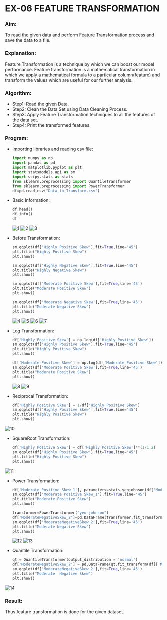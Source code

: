 # EX-06 FEATURE TRANSFORMATION
### Aim:
To read the given data and perform Feature Transformation process and save the data to a file.
### Explanation:
Feature Transformation is a technique by which we can boost our model performance. Feature transformation is a mathematical transformation in which we apply a mathematical formula to a particular column(feature) and transform the values which are useful for our further analysis.
### Algorithm:
- Step1: Read the given Data.
- Step2: Clean the Data Set using Data Cleaning Process.
- Step3: Apply Feature Transformation techniques to all the features of the data set.
- Step4: Print the transformed features.
### Program:

- Importing libraries and reading csv file:
  ```Python
  import numpy as np
  import pandas as pd
  import matplotlib.pyplot as plt
  import statsmodels.api as sm
  import scipy.stats as stats
  from sklearn.preprocessing import QuantileTransformer
  from sklearn.preprocessing import PowerTransformer
  df=pd.read_csv("Data_to_Transform.csv")
  ```
- Basic Information:
  ```Python
  df.head()
  df.info()
  df
  ```
  ![1](https://github.com/Aakash0407/ODD2023-Datascience-Ex06/assets/118799103/8174e1f4-d724-436b-8f33-0fa20413cddc)
  ![2](https://github.com/Aakash0407/ODD2023-Datascience-Ex06/assets/118799103/a0687a96-21ff-44e2-a19a-a2aaf7d6753d)
  ![3](https://github.com/Aakash0407/ODD2023-Datascience-Ex06/assets/118799103/132a6dd0-f447-4907-b2b9-7f342e3a8ca4)

- Before Transformation:
  ```Python
  sm.qqplot(df['Highly Positive Skew'],fit=True,line='45')
  plt.title("Highly Positive Skew")
  plt.show()

  sm.qqplot(df['Highly Negative Skew'],fit=True,line='45')
  plt.title("Highly Negative Skew")
  plt.show()

  sm.qqplot(df['Moderate Positive Skew'],fit=True,line='45')
  plt.title("Moderate Positive Skew")
  plt.show()

  sm.qqplot(df['Moderate Negative Skew'],fit=True,line='45')
  plt.title("Moderate Negative Skew")
  plt.show()
  ```
  ![4](https://github.com/Aakash0407/ODD2023-Datascience-Ex06/assets/118799103/eac11f2a-51cd-4eb0-a348-757a01b48102)
  ![5](https://github.com/Aakash0407/ODD2023-Datascience-Ex06/assets/118799103/63728e2c-5c24-49f5-9865-014c1335304d)
  ![6](https://github.com/Aakash0407/ODD2023-Datascience-Ex06/assets/118799103/53cdbe49-62be-4158-96f8-cf7d3f1f94ea)
  ![7](https://github.com/Aakash0407/ODD2023-Datascience-Ex06/assets/118799103/1f2338b7-8976-4a38-a2fe-a76f99b4ff0b)

- Log Transformation:
  ```Python
  df['Highly Positive Skew'] = np.log(df['Highly Positive Skew'])
  sm.qqplot(df['Highly Positive Skew'],fit=True,line='45')
  plt.title("Highly Positive Skew")
  plt.show()
  
  df['Moderate Positive Skew'] = np.log(df['Moderate Positive Skew'])
  sm.qqplot(df['Moderate Positive Skew'],fit=True,line='45')
  plt.title("Moderate Positive Skew")
  plt.show()
  ```
  ![8](https://github.com/Aakash0407/ODD2023-Datascience-Ex06/assets/118799103/567a14c2-975d-4022-ae7e-48e9643d67b8)
  ![9](https://github.com/Aakash0407/ODD2023-Datascience-Ex06/assets/118799103/91cb3661-adb6-4726-901a-9453db9ec65c)

- Reciprocal Transformation:
  ```Python
  df['Highly Positive Skew'] = 1/df['Highly Positive Skew']
  sm.qqplot(df['Highly Positive Skew'],fit=True,line='45')
  plt.title("Highly Positive Skew")
  plt.show()
  ```
 ![10](https://github.com/Aakash0407/ODD2023-Datascience-Ex06/assets/118799103/5e40b4fc-cd70-435b-ab0f-55a6df660225)

- SquareRoot Transformation:
  ```Python
  df['Highly Positive Skew'] = df['Highly Positive Skew']**(1/1.2)
  sm.qqplot(df['Highly Positive Skew'],fit=True,line='45')
  plt.title("Highly Positive Skew")
  plt.show()
  ```
![11](https://github.com/Aakash0407/ODD2023-Datascience-Ex06/assets/118799103/9adbe3af-b0b8-41e7-880f-a29fb963951f)

- Power Transformation:
  ```Python
  df['Moderate Positive Skew_1'], parameters=stats.yeojohnson(df['Moderate Positive Skew'])
  sm.qqplot(df['Moderate Positive Skew_1'],fit=True,line='45')
  plt.title("Moderate Positive Skew")
  plt.show()

  transformer=PowerTransformer("yeo-johnson")
  df['ModerateNegativeSkew_2']=pd.DataFrame(transformer.fit_transform(df[['Moderate Negative Skew']]))
  sm.qqplot(df['ModerateNegativeSkew_2'],fit=True,line='45')
  plt.title("Moderate Negative Skew")
  plt.show()
  ```
  ![12](https://github.com/Aakash0407/ODD2023-Datascience-Ex06/assets/118799103/1fc1a6f8-9403-496d-bdb4-6ec5e24d250e)
![13](https://github.com/Aakash0407/ODD2023-Datascience-Ex06/assets/118799103/fdde097f-af98-4bfa-bcc7-1f33b5672a6e)


  
- Quantile Transformation:
  ```Python
  qt = QuantileTransformer(output_distribution = 'normal')
  df['ModerateNegativeSkew_2'] = pd.DataFrame(qt.fit_transform(df[['Moderate Negative Skew']]))
  sm.qqplot(df['ModerateNegativeSkew_2'],fit=True,line='45')
  plt.title("Moderate  Negative Skew")
  plt.show()
  ```
![14](https://github.com/Aakash0407/ODD2023-Datascience-Ex06/assets/118799103/00458c10-dacb-4fed-9f0f-34a411f7977d)

### Result:  
Thus feature transformation is done for the given dataset.
